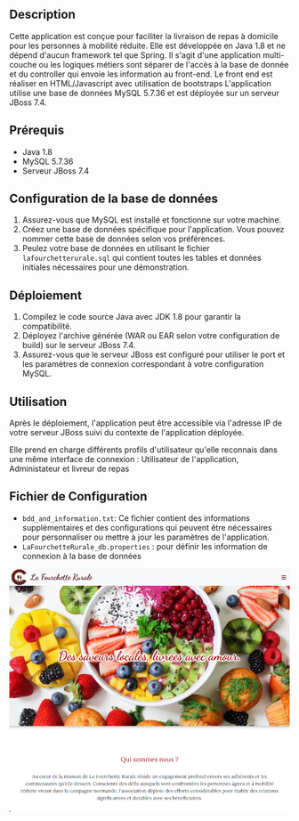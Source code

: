 ## Description

Cette application est conçue pour faciliter la livraison de repas à domicile pour les personnes à mobilité réduite. Elle est développée en Java 1.8 et ne dépend d'aucun framework tel que Spring. 
Il s'agit d'une application multi-couche ou les logiques métiers sont séparer de l'accès à la base de donnée et du controller qui envoie les information au front-end.
Le front end est réaliser en HTML/Javascript avec utilisation de bootstraps
L'application utilise une base de données MySQL 5.7.36 et est déployée sur un serveur JBoss 7.4.

## Prérequis

- Java 1.8
- MySQL 5.7.36
- Serveur JBoss 7.4

## Configuration de la base de données

1. Assurez-vous que MySQL est installé et fonctionne sur votre machine.
2. Créez une base de données spécifique pour l'application. Vous pouvez nommer cette base de données selon vos préférences.
3. Peulez votre base de données en utilisant le fichier `lafourchetterurale.sql` qui contient toutes les tables et données initiales nécessaires pour une démonstration.

## Déploiement

1. Compilez le code source Java avec JDK 1.8 pour garantir la compatibilité.
2. Déployez l'archive générée (WAR ou EAR selon votre configuration de build) sur le serveur JBoss 7.4.
3. Assurez-vous que le serveur JBoss est configuré pour utiliser le port et les paramètres de connexion correspondant à votre configuration MySQL.

## Utilisation

Après le déploiement, l'application peut être accessible via l'adresse IP de votre serveur JBoss suivi du contexte de l'application déployée.

Elle prend en charge différents profils d'utilisateur qu'elle reconnais dans une même interface de connexion : Utilisateur de l'application, Administateur et livreur de repas

## Fichier de Configuration

- `bdd_and_information.txt`: Ce fichier contient des informations supplémentaires et des configurations qui peuvent être nécessaires pour personnaliser ou mettre à jour les paramètres de l'application.
- `LaFourchetteRurale_db.properties` : pour définir les information de connexion à la base de données

![Image 1](read_me-img.png)
